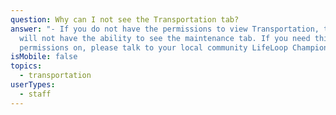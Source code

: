 ```yaml
---
question: Why can I not see the Transportation tab?
answer: "- If you do not have the permissions to view Transportation, then you
  will not have the ability to see the maintenance tab. If you need this
  permissions on, please talk to your local community LifeLoop Champion. "
isMobile: false
topics:
  - transportation
userTypes:
  - staff
---
```

